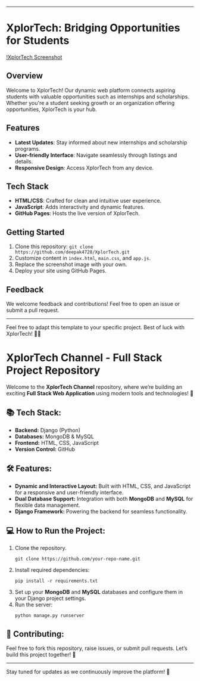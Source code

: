 
---

# XplorTech: Bridging Opportunities for Students

[!XplorTech Screenshot](https://whatsapp.com/channel/0029Va5EtHv5PO0tR9mCHN11)

## Overview
Welcome to XplorTech! Our dynamic web platform connects aspiring students with valuable opportunities such as internships and scholarships. Whether you're a student seeking growth or an organization offering opportunities, XplorTech is your hub.

## Features
- **Latest Updates**: Stay informed about new internships and scholarship programs.
- **User-friendly Interface**: Navigate seamlessly through listings and details.
- **Responsive Design**: Access XplorTech from any device.

## Tech Stack
- **HTML/CSS**: Crafted for clean and intuitive user experience.
- **JavaScript**: Adds interactivity and dynamic features.
- **GitHub Pages**: Hosts the live version of XplorTech.

## Getting Started
1. Clone this repository: `git clone https://github.com/deepak4728/XplorTech.git`
2. Customize content in `index.html`, `main.css`, and `app.js`.
3. Replace the screenshot image with your own.
4. Deploy your site using GitHub Pages.

## Feedback
We welcome feedback and contributions! Feel free to open an issue or submit a pull request.

---

Feel free to adapt this template to your specific project. Best of luck with XplorTech! 🚀🌟


# XplorTech Channel - Full Stack Project Repository

Welcome to the **XplorTech Channel** repository, where we’re building an exciting **Full Stack Web Application** using modern tools and technologies! 🚀

## 📚 **Tech Stack:**

- **Backend:** Django (Python)
- **Databases:** MongoDB & MySQL
- **Frontend:** HTML, CSS, JavaScript
- **Version Control:** GitHub

## 🛠 **Features:**
- **Dynamic and Interactive Layout:** Built with HTML, CSS, and JavaScript for a responsive and user-friendly interface.
- **Dual Database Support:** Integration with both **MongoDB** and **MySQL** for flexible data management.
- **Django Framework:** Powering the backend for seamless functionality.

## 💻 **How to Run the Project:**
1. Clone the repository.
   ```
   git clone https://github.com/your-repo-name.git
   ```
2. Install required dependencies:
   ```
   pip install -r requirements.txt
   ```
3. Set up your **MongoDB** and **MySQL** databases and configure them in your Django project settings.
4. Run the server:
   ```
   python manage.py runserver
   ```

## 🔗 **Contributing:**
Feel free to fork this repository, raise issues, or submit pull requests. Let’s build this project together! 💪

---

Stay tuned for updates as we continuously improve the platform! 🎉
